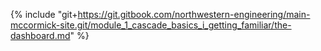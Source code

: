 {% include "git+https://git.gitbook.com/northwestern-engineering/main-mccormick-site.git/module_1_cascade_basics_i_getting_familiar/the-dashboard.md" %}
